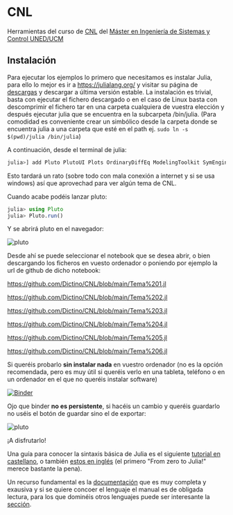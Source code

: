 # CNL
Herramientas del curso de [CNL](http://portal.uned.es/portal/page?_pageid=93,70656202&_dad=portal&_schema=PORTAL&idAsignatura=31104178&idTitulacion=310401) del [Máster en Ingeniería de Sistemas y Control UNED/UCM](https://cv4.ucm.es/moodle/course/view.php?id=4056)

## Instalación
Para ejecutar los ejemplos lo primero que necesitamos es instalar Julia, para ello lo mejor es ir a https://julialang.org/ y visitar su página de [descargas](https://julialang.org/downloads/) y descargar a última versión estable. La instalación es trivial, basta con ejecutar el fichero descargado o en el caso de Linux basta con descomprimir el fichero tar en una carpeta cualquiera de vuestra elección y después ejecutar julia que se encuentra en la subcarpeta /bin/julia. (Para comodidad es conveniente crear un simbólico desde la carpeta donde se encuentra julia a una carpeta que esté en el path ej. ```sudo ln -s $(pwd)/julia /bin/julia```)

A continuación, desde el terminal de julia:

```julia
julia>] add Pluto PlutoUI Plots OrdinaryDiffEq ModelingToolkit SymEngine LaTeXStrings

```

Esto tardará un rato (sobre todo con mala conexión a internet y si se usa windows) así que aprovechad para ver algún tema de CNL.

Cuando acabe podéis lanzar pluto:

```julia
julia> using Pluto
julia> Pluto.run()
```

Y se abrirá pluto en el navegador:

![pluto](https://github.com/Dictino/CNL/blob/main/Im%C3%A1genes/pluto.png?raw=true)

Desde ahí se puede seleccionar el notebook que se desea abrir, o bien descargando los ficheros en vuesto ordenador o poniendo por ejemplo la url de github de dicho notebook:

https://github.com/Dictino/CNL/blob/main/Tema%201.jl

https://github.com/Dictino/CNL/blob/main/Tema%202.jl

https://github.com/Dictino/CNL/blob/main/Tema%203.jl

https://github.com/Dictino/CNL/blob/main/Tema%204.jl

https://github.com/Dictino/CNL/blob/main/Tema%205.jl

https://github.com/Dictino/CNL/blob/main/Tema%206.jl

Si queréis probarlo **sin instalar nada** en vuestro ordenador (no es la opción recomendada, pero es muy útil si queréis verlo en una tableta, teléfono o en un ordenador en el que no queréis instalar software)

[![Binder](https://mybinder.org/badge_logo.svg)](https://mybinder.org/v2/gh/Dictino/pluto-on-binder/407bc61?urlpath=pluto)

Ojo que binder **no es persistente**, si hacéis un cambio y queréis guardarlo no uséis el botón de guardar sino el de exportar:

![pluto](https://github.com/Dictino/CNL/blob/main/Im%C3%A1genes/Boton_exportar.png?raw=true)

¡A disfrutarlo!

Una guía para conocer la sintaxis básica de Julia es el siguiente [tutorial en castellano](https://hedero.webs.upv.es/julia-basico/), o también [estos en inglés](https://julialang.org/learning/tutorials/) (el primero "From zero to Julia!" merece bastante la pena).

Un recurso fundamental es la [documentación](https://docs.julialang.org/en/v1/) que es muy completa y exausiva y si se quiere concoer el lenguaje el manual es de obligada lectura, para los que dominéis otros lenguajes puede ser interesante la [sección](https://docs.julialang.org/en/v1/manual/noteworthy-differences/).
 
